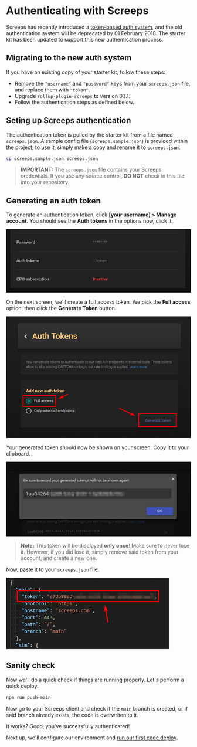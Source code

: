 # Authenticating with Screeps

Screeps has recently introduced a [token-based auth system](http://blog.screeps.com/2017/12/auth-tokens/), and the old authentication system will be deprecated by 01 February 2018. The starter kit has been updated to support this new authentication process.

## Migrating to the new auth system

If you have an existing copy of your starter kit, follow these steps:

* Remove the `"username"` and `"password"` keys from your `screeps.json` file, and replace them with `"token"`.
* Upgrade `rollup-plugin-screeps` to version 0.1.1.
* Follow the authentication steps as defined below.

## Seting up Screeps authentication

The authentication token is pulled by the starter kit from a file named `screeps.json`. A sample config file (`screeps.sample.json`) is provided within the project, to use it, simply make a copy and rename it to `screeps.json`.

```bash
cp screeps.sample.json screeps.json
```

> **IMPORTANT:** The `screeps.json` file contains your Screeps credentials. If you use any source control, **DO NOT** check in this file into your repository.

## Generating an auth token

To generate an authentication token, click **[your username] > Manage account**. You should see the **Auth tokens** in the options now, click it.

![authenticating-1](img/authenticating-1.png)

On the next screen, we'll create a full access token. We pick the **Full access** option, then click the **Generate Token** button.

![authenticating-2](img/authenticating-2.png)

Your generated token should now be shown on your screen. Copy it to your clipboard.

![authenticating-3](img/authenticating-3.png)

> **Note:** This token will be displayed **only once**! Make sure to never lose it. However, if you did lose it, simply remove said token from your account, and create a new one.

Now, paste it to your `screeps.json` file.

![authenticating-4](img/authenticating-4.png)

## Sanity check

Now we'll do a quick check if things are running properly. Let's perform a quick deploy.

```bash
npm run push-main
```

Now go to your Screeps client and check if the `main` branch is created, or if said branch already exists, the code is overwriten to it.

It works? Good, you've successfully authenticated!

Next up, we'll configure our environment and [run our first code deploy](./deploying.md).
